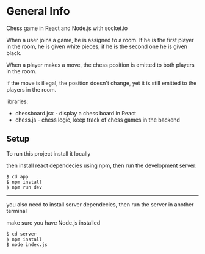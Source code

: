 # General Info
Chess game in React and Node.js with socket.io

When a user joins a game, he is assigned to a room. 
If he is the first player in the room, he is given white pieces, if he is the second one he is given black.

When a player makes a move, the chess position is emitted to both players in the room. 

if the move is illegal, the position doesn't change, yet it is still emitted to the players in the room.

libraries:
- chessboard.jsx - display a chess board in React
- chess.js - chess logic, keep track of chess games in the backend

## Setup

To run this project install it locally

then install react dependecies using npm, then run the development server:

```
$ cd app
$ npm install
$ npm run dev
```

---

you also need to install server dependecies, then run the server in another terminal

make sure you have Node.js installed

```
$ cd server
$ npm install
$ node index.js
```
